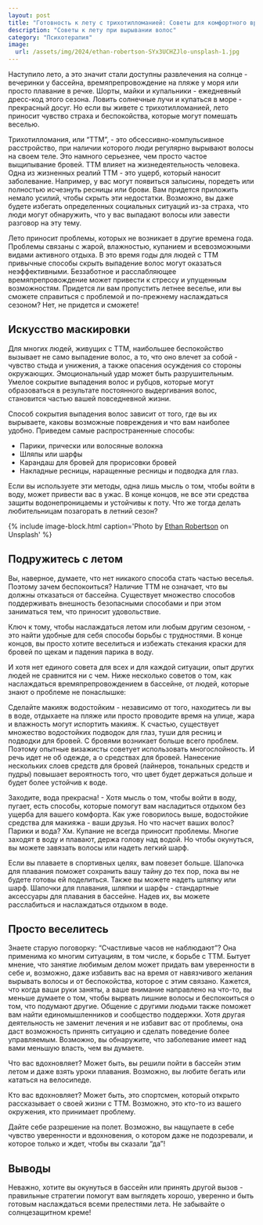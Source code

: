 ```yaml
---
layout: post
title: "Готовность к лету с трихотилломанией: Советы для комфортного времяпрепровождения"
description: "Советы к лету при вырывании волос"
category: "Психотерапия"
image:
  url: /assets/img/2024/ethan-robertson-SYx3UCHZJlo-unsplash-1.jpg
---
```


Наступило лето, а это значит стали доступны развлечения на солнце - вечеринки у бассейна, времяпрепровождение на пляже 
у моря или просто плавание в речке. Шорты, майки и купальники - ежедневный дресс-код этого сезона. Ловить солнечные 
лучи и купаться в море - прекрасный досуг. Но если вы живете с трихотилломанией, лето приносит чувство страха и 
беспокойства, которые могут помешать веселью.

Трихотилломания, или “ТТМ”, - это обсессивно-компульсивное расстройство, при наличии которого люди регулярно вырывают
волосы на своем теле. Это намного серьезнее, чем просто частое выщипывание бровей. ТТМ влияет на жизнедеятельность человека.
Одна из жизненных реалий ТТМ - это ущерб, который наносит заболевание. Например, у вас могут появиться залысины, поредеть 
или полностью исчезнуть ресницы или брови. Вам придется приложить немало усилий, чтобы скрыть эти недостатки. Возможно,
вы даже будете избегать определенных социальных ситуаций из-за страха, что люди могут обнаружить, что у вас выпадают 
волосы или завести разговор на эту тему.

Лето приносит проблемы, которых не возникает в другие времена года. Проблемы связаны с жарой, влажностью, купанием и
всевозможными видами активного отдыха. В это время годы для людей с ТТМ привычные способы скрыть выпадение волос могут 
оказаться неэффективными. Беззаботное и расслабляющее времяпрепровождение может привести к стрессу и упущенным возможностям. 
Придется ли вам пропустить летнее веселье, или вы сможете справиться с проблемой и по-прежнему наслаждаться сезоном? 
Нет, не придется и сможете!


## Искусство маскировки

Для многих людей, живущих с ТТМ, наибольшее беспокойство вызывает не само выпадение волос, а то, что оно влечет за собой - 
чувство стыда и унижения, а также опасения осуждения со стороны окружающих. Эмоциональный удар может быть разрушительным.
Умелое сокрытие выпадения волос и рубцов, которые могут образоваться в результате постоянного выдергивания волос, 
становится частью вашей повседневной жизни.

Способ сокрытия выпадения волос зависит от того, где вы их вырываете, каковы возможные повреждения и что вам 
наиболее удобно. Приведем самые распространенные способы:

- Парики, прически или волосяные волокна
- Шляпы или шарфы
- Карандаш для бровей для прорисовки бровей
- Накладные ресницы, наращенные ресницы и подводка для глаз.

Если вы используете эти методы, одна лишь мысль о том, чтобы войти в воду, может привести вас в ужас. В конце концов, не все эти 
средства защиты водонепроницаемы и устойчивы к поту. Что же тогда делать любительницам позагорать в летний сезон?


{% include image-block.html
caption='Photo by <a href="https://unsplash.com/@ethanrobertson" rel="nofollow">Ethan Robertson</a> on Unsplash'
%}

## Подружитесь с летом

Вы, наверное, думаете, что нет никакого способа стать частью веселья. Поэтому зачем беспокоиться? Наличие ТТМ не означает,
что вы должны отказаться от бассейна. Существует множество способов поддерживать внешность безопасными способами и 
при этом заниматься тем, что приносит удовольствие.

Ключ к тому, чтобы наслаждаться летом или любым другим сезоном, - это найти удобные для себя способы борьбы с трудностями. 
В конце концов, вы просто хотите веселиться и избежать стекания краски для бровей по щекам и падения парика в воду.

И хотя нет единого совета для всех и для каждой ситуации, опыт других людей не сравнится ни с чем. Ниже несколько 
советов о том, как наслаждаться времяпрепровождением в бассейне, от людей, которые знают о проблеме не понаслышке:


Сделайте макияж водостойким - независимо от того, находитесь ли вы в воде, отдыхаете на пляже или просто проводите 
время на улице, жара и влажность могут испортить макияж. К счастью, существует множество водостойких подводок для 
глаз, туши для ресниц и подводки для бровей. С бровями возникает больше всего проблем. Поэтому опытные визажисты 
советует использовать многослойность. И речь идет не об одежде, а о средствах для бровей. Нанесение нескольких слоев 
средств для бровей (лайнеров, тональных средств и пудры) повышает вероятность того, что цвет будет держаться дольше 
и будет более устойчив к воде.

Заходите, вода прекрасна!  - Хотя мысль о том, чтобы войти в воду, пугает, есть способы, которые помогут вам насладиться
отдыхом без ущерба для вашего комфорта. Как уже говорилось выше, водостойкие средства для макияжа - ваши друзья. 
Но что насчет ваших волос? Парики и вода? Хм. Купание не всегда приносит проблемы. Многие заходят в воду и плавают,
держа голову над водой. Но чтобы окунуться, вы можете завязать волосы или надеть легкий шарф.

Если вы плаваете в спортивных целях, вам повезет больше. Шапочка для плавания поможет сохранить вашу тайну до 
тех пор, пока вы не будете готовы ей поделиться. Также вы можете надеть шляпку или шарф. Шапочки для плавания, 
шляпки и шарфы - стандартные аксессуары для плавания в бассейне. Надев их, вы можете расслабиться и наслаждаться отдыхом в воде.


## Просто веселитесь


Знаете старую поговорку: “Счастливые часов не наблюдают”? Она применима ко многим ситуациям, в том числе, к борьбе с ТТМ. 
Бытует мнение, что занятие любимым делом может придать вам уверенности в себе и, возможно, даже избавить вас на время от 
навязчивого желания вырывать волосы и от беспокойства, которое с этим связано. Кажется, что когда ваши руки заняты, а 
ваше внимание направлено на что-то, вы меньше думаете о том, чтобы вырвать лишние волосы и беспокоиться о том, что 
подумают другие. Общение с другими людьми также поможет вам найти единомышленников и сообщество поддержки. Хотя другая 
деятельность не заменит лечения и не избавит вас от проблемы, она даст возможность принять ситуацию и сделать 
поведение более управляемым. Возможно, вы обнаружите, что заболевание имеет над вами меньшую власть, чем вы думаете.

Что вас вдохновляет? Может быть, вы решили пойти в бассейн этим летом и даже взять уроки плавания. Возможно, 
вы любите бегать или кататься на велосипеде.

Кто вас вдохновляет? Может быть, это спортсмен, который открыто рассказывает о своей жизни с ТТМ. Возможно, 
это кто-то из вашего окружения, кто принимает проблему.

Дайте себе разрешение на полет. Возможно, вы нащупаете в себе чувство уверенности и вдохновения, о котором 
даже не подозревали, и которое только и ждет, чтобы вы сказали “да”!


## Выводы

Неважно, хотите вы окунуться в бассейн или принять другой вызов - правильные стратегии помогут вам выглядеть 
хорошо, уверенно и быть готовым наслаждаться всеми прелестями лета. Не забывайте о солнцезащитном креме!
